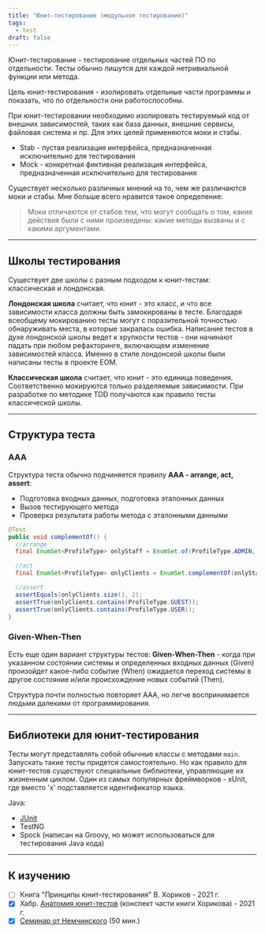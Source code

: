 ```yaml
---
title: "Юнит-тестирование (модульное тестирование)"
tags:
  - test
draft: false
---
```


Юнит-тестирование - тестирование отдельных частей ПО по отдельности. Тесты обычно пишутся для каждой нетривиальной функции или метода.

Цель юнит-тестирования - изолировать отдельные части программы и показать, что по отдельности они работоспособны.

При юнит-тестировании необходимо изолировать тестируемый код от внешних зависимостей, таких как база данных, внешние сервисы, файловая система и пр.
Для этих целей применяются моки и стабы.
- Stab - пустая реализация интерфейса, предназначенная исключительно для тестирования
- Mock - конкретная фиктивная реализация интерфейса, предназначенная исключительно для тестирования

Существует несколько различных мнений на то, чем же различаются моки и стабы.
Мне больше всего нравится такое определение:
> Моки отличаются от стабов тем, что могут сообщать о том, какие действия были с ними произведены: какие методы вызваны и с какими аргументами.


---
## Школы тестирования

Существует две школы с разным подходом к юнит-тестам: классическая и лондонская.

**Лондонская школа** считает, что юнит - это класс, и что все зависимости класса должны быть замокированы в тесте.
Благодаря всеобщему мокированию тесты могут с поразительной точностью обнаруживать места, в которые закралась ошибка.
Написание тестов в духе лондонской школы ведет к хрупкости тестов - они начинают падать при любом рефакторинге, включающем изменение зависимостей класса.
Именно в стиле лондонской школы были написаны тесты в проекте EOM.

**Классическая школа** считает, что юнит - это единица поведения. 
Соответственно мокируются только разделяемые зависимости.
При разработке по методике TDD получаются как правило тесты классической школы.


---
## Структура теста

### AAA
Структура теста обычно подчиняется правилу **AAA - arrange, act, assert**:

- Подготовка входных данных, подготовка эталонных данных
- Вызов тестирующего метода
- Проверка результата работы метода с эталонными данными

```java
@Test
public void complementOf() {
  //arrange
  final EnumSet<ProfileType> onlyStaff = EnumSet.of(ProfileType.ADMIN, ProfileType.MODERATOR);

  //act
  final EnumSet<ProfileType> onlyClients = EnumSet.complementOf(onlyStaff);

  //assert
  assertEquals(onlyClients.size(), 2);
  assertTrue(onlyClients.contains(ProfileType.GUEST));
  assertTrue(onlyClients.contains(ProfileType.USER));
}
```

### Given-When-Then
Есть еще один вариант структуры тестов: **Given-When-Then** - когда при указанном состоянии системы и определенных входных данных (Given) произойдет какое-либо событие (When) ожидается переход системы в другое состояние и/или происхождение новых событий (Then).

Структура почти полностью повторяет AAA, но легче воспринимается людьми далекими от программирования.

---
## Библиотеки для юнит-тестирования
Тесты могут представлять собой обычные классы с методами `main`. 
Запускать такие тесты придется самостоятельно.
Но как правило для юнит-тестов существуют специальные библиотеки, управляющие их жизненным циклом.
Один из самых популярных фреймворков - xUnit, где вместо 'x' подставляется идентификатор языка.

Java:
- [JUnit](junit.md)
- TestNG
- Spock (написан на Groovy, но может использоваться для тестирования Java кода)


---
## К изучению

- [ ] Книга "Принципы юнит-тестирования" В. Хориков - 2021 г.
- [X] Хабр. [Анатомия юнит-тестов](https://habr.com/ru/post/554808/) (конспект части книги Хорикова) - 2021 г.
- [X] [Семинар от Немчинского](https://www.youtube.com/watch?v=KAny2OSYY3Y) (50 мин.)
